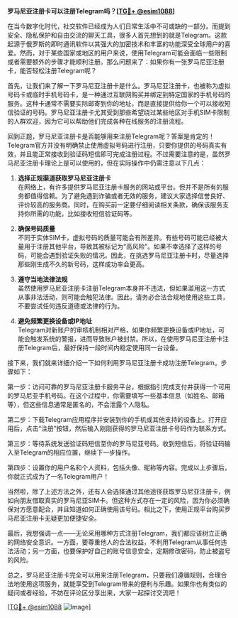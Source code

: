 **罗马尼亚注册卡可以注册Telegram吗？[[TG💪+ @esim1088](https://t.me/s/esim1088)]**

在当今数字化时代，社交软件已经成为人们日常生活中不可或缺的一部分。而提到安全、隐私保护和自由交流的聊天工具，很多人首先想到的就是Telegram。这款起源于俄罗斯的即时通讯软件以其强大的加密技术和丰富的功能深受全球用户的喜爱。然而，对于某些国家或地区的用户来说，使用Telegram可能会面临一些限制或者需要额外的步骤才能顺利注册。那么问题来了：如果你有一张罗马尼亚注册卡，能否轻松注册Telegram呢？

首先，让我们来了解一下罗马尼亚注册卡是什么。罗马尼亚注册卡，也被称为虚拟号码卡或临时手机号码卡，是一种通过互联网购买并绑定到特定国家的手机号码的服务。这种卡通常不需要实际邮寄到你的地址，而是直接提供给你一个可以接收短信验证的号码。罗马尼亚注册卡尤其受到那些希望绕过某些地区对手机SIM卡限制的人群欢迎，因为它可以帮助他们完成各种在线服务的注册流程。

回到正题，罗马尼亚注册卡是否能够用来注册Telegram呢？答案是肯定的！Telegram官方并没有明确禁止使用虚拟号码进行注册，只要你提供的号码真实有效，并且能正常接收到验证码短信即可完成注册过程。不过需要注意的是，虽然罗马尼亚注册卡理论上是可以使用的，但在实际操作中仍需注意以下几点：

1. **选择正规渠道获取罗马尼亚注册卡**  
   在网络上，有许多提供罗马尼亚注册卡服务的网站或平台。但并不是所有的服务都值得信赖。为了避免遇到诈骗或者无效的服务，建议大家选择信誉良好、评价较高的服务商。同时，在购买前一定要仔细阅读相关条款，确保该服务支持你所需的功能，比如接收短信验证码等。

2. **确保号码质量**  
   不同于实体SIM卡，虚拟号码的质量可能会有所差异。有些号码可能已经被大量用于注册其他平台，导致其被标记为“高风险”。如果不幸选择了这样的号码，可能会遇到验证失败的情况。因此，在挑选罗马尼亚注册卡时，尽量选择那些刚生成不久的新号码，这样成功率会更高。

3. **遵守当地法律法规**  
   虽然使用罗马尼亚注册卡注册Telegram本身并不违法，但如果滥用这一方式从事非法活动，则可能会触犯法律。因此，请务必合法合规地使用这些工具，不要尝试任何违反道德或法律的行为。

4. **避免频繁更换设备或IP地址**  
   Telegram对新账户的审核机制相对严格，如果你频繁更换设备或IP地址，可能会触发系统的警报，进而导致账户被封禁。所以，在使用罗马尼亚注册卡注册Telegram后，最好保持一段时间内稳定使用同一台设备。

接下来，我们就来详细介绍一下如何利用罗马尼亚注册卡成功注册Telegram。步骤如下：

第一步：访问可靠的罗马尼亚注册卡服务平台，根据指引完成支付并获得一个可用的罗马尼亚手机号码。在这个过程中，你需要填写一些基本信息（如姓名、邮箱等），但这些信息通常是匿名的，不会泄露个人隐私。

第二步：下载Telegram应用程序并安装到你的手机或其他支持的设备上。打开应用后，点击“注册”按钮，然后输入刚刚获得的罗马尼亚注册卡号码作为联系方式。

第三步：等待系统发送验证码短信至你的罗马尼亚号码。收到短信后，将验证码输入至Telegram的相应位置，继续下一步操作。

第四步：设置你的用户名和个人资料，包括头像、昵称等内容。完成以上步骤后，你就正式成为了一名Telegram用户！

当然啦，除了上述方法之外，还有人会选择通过其他途径获取罗马尼亚注册卡，例如向朋友借取真实的罗马尼亚SIM卡。但这种方式存在一定的风险，因为你必须确保对方愿意配合，并且知道如何正确使用该号码。相比之下，使用正规平台购买罗马尼亚注册卡无疑更加便捷安全。

最后，我想强调一点——无论采用哪种方式注册Telegram，我们都应该树立正确的网络安全意识。一方面，要尊重他人的合法权益，不利用Telegram从事任何违法活动；另一方面，也要保护好自己的账号信息安全，定期修改密码，防止被盗号的风险。

总之，罗马尼亚注册卡完全可以用来注册Telegram，只要我们遵循规则，合理合法地使用这项服务，就能享受到Telegram带来的便利与乐趣。如果你也有类似的疑问或者经验，不妨在评论区分享出来，大家一起探讨交流吧！

[[TG💪+ @esim1088](https://t.me/s/esim1088) ![Image](https://i.postimg.cc/4NQfJmqS/Snipaste-2025-05-13-00-14-12.png)]